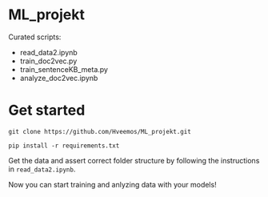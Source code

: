 # ML_projekt
Curated scripts:
- read_data2.ipynb
- train_doc2vec.py
- train_sentenceKB_meta.py
- analyze_doc2vec.ipynb

# Get started

`git clone https://github.com/Hveemos/ML_projekt.git`

`pip install -r requirements.txt`

Get the data and assert correct folder structure by following the instructions in `read_data2.ipynb`.

Now you can start training and anlyzing data with your models!
